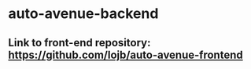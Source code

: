 # auto-avenue-backend
## Link to front-end repository: https://github.com/lojb/auto-avenue-frontend
